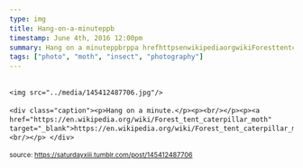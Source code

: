 ```yaml
---
type: img
title: Hang-on-a-minuteppb
timestamp: June 4th, 2016 12:00pm
summary: Hang on a minuteppbrppa hrefhttpsenwikipediaorgwikiForesttentcaterpillarmoth targetblankhttpsenwikipediaorgwiki
tags: ["photo", "moth", "insect", "photography"]
---
```


                
                
                
                                                                                        <img src="../media/145412487706.jpg"/>
                                                                                          <div class="caption"><p>Hang on a minute.</p><p><br/></p><p><a href="https://en.wikipedia.org/wiki/Forest_tent_caterpillar_moth" target="_blank">https://en.wikipedia.org/wiki/Forest_tent_caterpillar_moth</a><br/></p> </div>
                                    
                
                
                
                
                                
<small>source: https://saturdayxiii.tumblr.com/post/145412487706</small>